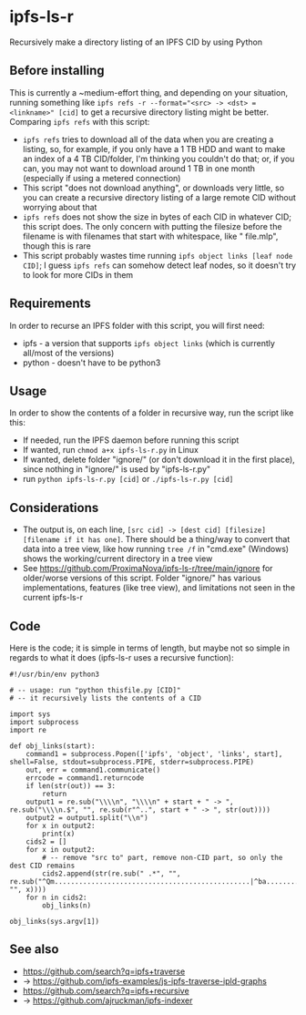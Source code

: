 # ipfs-ls-r
Recursively make a directory listing of an IPFS CID by using Python

## Before installing
This is currently a ~medium-effort thing, and depending on your situation, running something like `ipfs refs -r --format="<src> -> <dst> = <linkname>" [cid]` to get a recursive directory listing might be better. Comparing `ipfs refs` with this script:
- `ipfs refs` tries to download all of the data when you are creating a listing, so, for example, if you only have a 1 TB HDD and want to make an index of a 4 TB CID/folder, I'm thinking you couldn't do that; or, if you can, you may not want to download around 1 TB in one month (especially if using a metered connection)
- This script "does not download anything", or downloads very little, so you can create a recursive directory listing of a large remote CID without worrying about that
- `ipfs refs` does not show the size in bytes of each CID in whatever CID; this script does. The only concern with putting the filesize before the filename is with filenames that start with whitespace, like " file.mlp", though this is rare
- This script probably wastes time running `ipfs object links [leaf node CID]`; I guess `ipfs refs` can somehow detect leaf nodes, so it doesn't try to look for more CIDs in them

## Requirements
In order to recurse an IPFS folder with this script, you will first need:
- ipfs - a version that supports `ipfs object links` (which is currently all/most of the versions)
- python - doesn't have to be python3

## Usage
In order to show the contents of a folder in recursive way, run the script like this:
- If needed, run the IPFS daemon before running this script
- If wanted, run `chmod a+x ipfs-ls-r.py` in Linux
- If wanted, delete folder "ignore/" (or don't download it in the first place), since nothing in "ignore/" is used by "ipfs-ls-r.py"
- run `python ipfs-ls-r.py [cid]` or `./ipfs-ls-r.py [cid]`

## Considerations
- The output is, on each line, `[src cid] -> [dest cid] [filesize] [filename if it has one]`. There should be a thing/way to convert that data into a tree view, like how running `tree /f` in "cmd.exe" (Windows) shows the working/current directory in a tree view
- See https://github.com/ProximaNova/ipfs-ls-r/tree/main/ignore for older/worse versions of this script. Folder "ignore/" has various implementations, features (like tree view), and limitations not seen in the current ipfs-ls-r

## Code
Here is the code; it is simple in terms of length, but maybe not so simple in regards to what it does (ipfs-ls-r uses a recursive function):
```
#!/usr/bin/env python3

# -- usage: run "python thisfile.py [CID]"
# -- it recursively lists the contents of a CID

import sys
import subprocess
import re

def obj_links(start):
    command1 = subprocess.Popen(['ipfs', 'object', 'links', start], shell=False, stdout=subprocess.PIPE, stderr=subprocess.PIPE)
    out, err = command1.communicate()
    errcode = command1.returncode
    if len(str(out)) == 3:
        return
    output1 = re.sub("\\\\n", "\\\\n" + start + " -> ", re.sub("\\\\n.$", "", re.sub(r"^..", start + " -> ", str(out))))
    output2 = output1.split("\\n")
    for x in output2:
        print(x)
    cids2 = []
    for x in output2:
        # -- remove "src to" part, remove non-CID part, so only the dest CID remains
        cids2.append(str(re.sub(" .*", "", re.sub("^Qm................................................|^ba.............................................................", "", x))))
    for n in cids2:
        obj_links(n)

obj_links(sys.argv[1])
```

## See also
- https://github.com/search?q=ipfs+traverse
- -> https://github.com/ipfs-examples/js-ipfs-traverse-ipld-graphs
- https://github.com/search?q=ipfs+recursive
- -> https://github.com/ajruckman/ipfs-indexer
